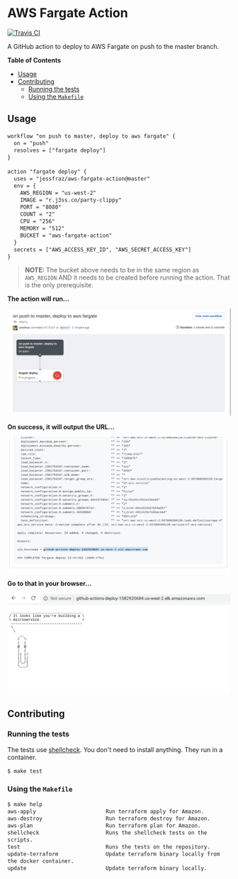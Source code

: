# AWS Fargate Action

[![Travis CI](https://img.shields.io/travis/jessfraz/aws-fargate-action.svg?style=for-the-badge)](https://travis-ci.org/jessfraz/aws-fargate-action)

A GitHub action to deploy to AWS Fargate on push to the master branch. 

**Table of Contents**

<!-- toc -->

- [Usage](#usage)
- [Contributing](#contributing)
  * [Running the tests](#running-the-tests)
  * [Using the `Makefile`](#using-the-makefile)

<!-- tocstop -->

## Usage

```
workflow "on push to master, deploy to aws fargate" {
  on = "push"
  resolves = ["fargate deploy"]
}

action "fargate deploy" {
  uses = "jessfraz/aws-fargate-action@master"
  env = {
    AWS_REGION = "us-west-2"
    IMAGE = "r.j3ss.co/party-clippy"
    PORT = "8080"
    COUNT = "2"
    CPU = "256"
    MEMORY = "512"
    BUCKET = "aws-fargate-action"
  }
  secrets = ["AWS_ACCESS_KEY_ID", "AWS_SECRET_ACCESS_KEY"]
}
```

> **NOTE:** The bucket above needs to be in the same region as `AWS_REGION` AND
> it needs to be created before running the action. That is the only
> prerequisite.

**The action will run...**

![demo1](demo1.png)

**On success, it will output the URL...**

![demo2](demo2.png)

**Go to that in your browser...**

![demo3](demo3.png)

## Contributing

### Running the tests

The tests use [shellcheck](https://github.com/koalaman/shellcheck). You don't
need to install anything. They run in a container.

```console
$ make test
```

### Using the `Makefile`

```console
$ make help
aws-apply                      Run terraform apply for Amazon.
aws-destroy                    Run terraform destroy for Amazon.
aws-plan                       Run terraform plan for Amazon.
shellcheck                     Runs the shellcheck tests on the scripts.
test                           Runs the tests on the repository.
update-terraform               Update terraform binary locally from the docker container.
update                         Update terraform binary locally.
```